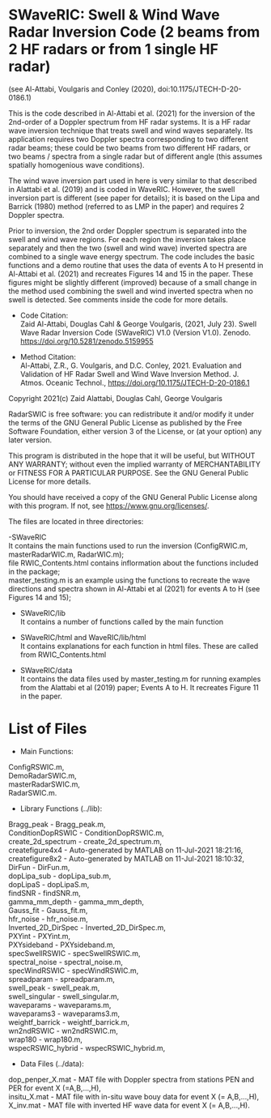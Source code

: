 # SWaveRIC: Swell & Wind Wave Radar Inversion Code (2 beams from 2 HF radars or from 1 single HF radar)
(see Al-Attabi, Voulgaris and Conley (2020), doi:10.1175/JTECH-D-20-0186.1)  

This is the code described in Al-Attabi et al. (2021) for the inversion of the 2nd-order of a Doppler spectrum from HF radar systems.  It is a HF radar wave inversion technique that treats swell and wind waves separately. Its application requires two Doppler spectra corresponding to two different radar beams; these could be two beams from two different HF radars, or two beams / spectra from a single radar but of different angle (this assumes spatially homogenious wave conditions). 

The wind wave inversion part used in here is very similar to that described in Alattabi et al. (2019) and is coded in WaveRIC. However, the swell inversion part is different (see paper for details); it is based on the Lipa and Barrick (1980) method (referred to as LMP in the paper) and requires 2 Doppler spectra. 

Prior to inversion, the 2nd order Doppler spectrum is separated into the swell and wind wave regions. For each region the inversion takes place separately and then the two (swell and wind wave) inverted spectra are combined to a single wave energy spectrum. The code includes the basic functions and a demo routine that uses the data of events A to H presentd in Al-Attabi et al. (2021) and recreates Figures 14 and 15 in the paper.  These figures might be slightly different (improved) because of a small change in the method used combining the swell and wind inverted spectra when no swell is detected. See comments inside the code for more details.

- Code Citation:  
Zaid Al-Attabi, Douglas Cahl & George Voulgaris, (2021, July 23). Swell Wave Radar Inversion Code (SWaveRIC) V1.0 (Version V1.0). Zenodo. https://doi.org/10.5281/zenodo.5159955

- Method Citation:  
Al-Attabi, Z.R., G. Voulgaris, and D.C. Conley, 2021. Evaluation and Validation of HF Radar Swell and Wind Wave Inversion Method. J. Atmos. Oceanic Technol., https://doi.org/10.1175/JTECH-D-20-0186.1 

Copyright 2021(c) Zaid Alattabi, Douglas Cahl, George Voulgaris

RadarSWIC is free software: you can redistribute it and/or modify it under the terms of the GNU General Public License as published by the Free Software Foundation, either version 3 of the License, or (at your option) any later version.

This program is distributed in the hope that it will be useful, but WITHOUT ANY WARRANTY; without even the implied warranty of MERCHANTABILITY or FITNESS FOR A PARTICULAR PURPOSE. See the GNU General Public License for more details.

You should have received a copy of the GNU General Public License along with this program. If not, see https://www.gnu.org/licenses/.

The files are located in three directories:  

-SWaveRIC  
  It contains the main functions used to run the inversion (ConfigRWIC.m, masterRadarWIC.m, RadarWIC.m);  
  file RWIC_Contents.html contains inflormation about the functions included in the package;  
  master_testing.m is an example using the functions to recreate the wave directions and spectra shown in Al-Attabi et al (2021) for events A to H (see Figures 14 and 15);

- SWaveRIC/lib  
  It contains a number of functions called by the main function

- SWaveRIC/html and WaveRIC/lib/html  
  It contains explanations for each function in html files. These are called from RWIC_Contents.html  

- SWaveRIC/data  
  It contains the data files used by master_testing.m for running examples from the Alattabi et al (2019) paper; Events A to H. It recreates Figure 11 in the paper.

# List of Files  

- Main Functions: 
 
 ConfigRSWIC.m,  
 DemoRadarSWIC.m,  
 masterRadarSWIC.m,  
 RadarSWIC.m.

- Library Functions (../lib):

Bragg_peak          - Bragg_peak.m,   
ConditionDopRSWIC   - ConditionDopRSWIC.m,    
create_2d_spectrum  - create_2d_spectrum.m,   
createfigure4x4     - Auto-generated by MATLAB on 11-Jul-2021 18:21:16,   
createfigure8x2     - Auto-generated by MATLAB on 11-Jul-2021 18:10:32,   
DirFun              - DirFun.m,   
dopLipa_sub         - dopLipa_sub.m,    
dopLipaS            - dopLipaS.m,   
findSNR             - findSNR.m,    
gamma_mm_depth      - gamma_mm_depth,   
Gauss_fit           - Gauss_fit.m,  
hfr_noise           - hfr_noise.m,    
Inverted_2D_DirSpec - Inverted_2D_DirSpec.m,      
PXYint              - PXYint.m,   
PXYsideband         - PXYsideband.m,    
specSwellRSWIC      - specSwellRSWIC.m,   
spectral_noise      - spectral_noise.m,   
specWindRSWIC       - specWindRSWIC.m,    
spreadparam         - spreadparam.m,    
swell_peak          - swell_peak.m,   
swell_singular      - swell_singular.m,    
waveparams          - waveparams.m,   
waveparams3         - waveparams3.m,    
weightf_barrick     - weightf_barrick.m,    
wn2ndRSWIC          - wn2ndRSWIC.m,   
wrap180             - wrap180.m,    
wspecRSWIC_hybrid   - wspecRSWIC_hybrid.m,    

- Data Files (../data):

dop_penper_X.mat   - MAT file with Doppler spectra from stations PEN and PER for event X (=A,B,...,H),  
insitu_X.mat       - MAT file with in-situ wave bouy data for event X (= A,B,...,H),  
X_inv.mat          - MAT file with inverted HF wave data for event X (= A,B,...,H).
